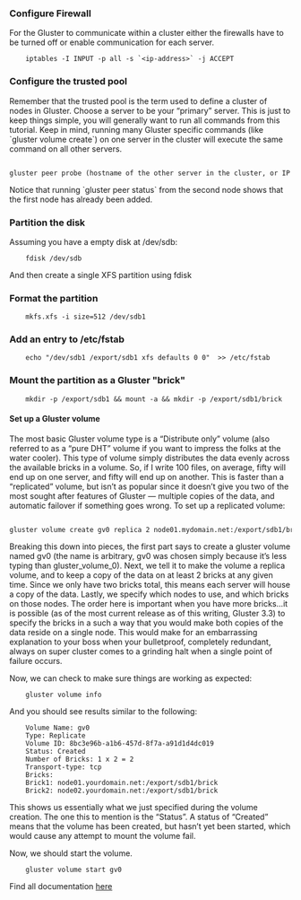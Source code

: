 ### Configure Firewall

For the Gluster to communicate within a cluster either the firewalls
have to be turned off or enable communication for each server.

		iptables -I INPUT -p all -s `<ip-address>` -j ACCEPT

### Configure the trusted pool

Remember that the trusted pool is the term used to define a cluster of
nodes in Gluster. Choose a server to be your “primary” server. This is
just to keep things simple, you will generally want to run all commands
from this tutorial. Keep in mind, running many Gluster specific commands
(like \`gluster volume create\`) on one server in the cluster will
execute the same command on all other servers.

		gluster peer probe (hostname of the other server in the cluster, or IP address if you don’t have DNS or /etc/hosts entries)

Notice that running \`gluster peer status\` from the second node shows
that the first node has already been added.

### Partition the disk

Assuming you have a empty disk at /dev/sdb:

		fdisk /dev/sdb 

And then create a single XFS partition using fdisk

### Format the partition

		mkfs.xfs -i size=512 /dev/sdb1

### Add an entry to /etc/fstab

		echo "/dev/sdb1 /export/sdb1 xfs defaults 0 0"  >> /etc/fstab

### Mount the partition as a Gluster "brick"

		mkdir -p /export/sdb1 && mount -a && mkdir -p /export/sdb1/brick

#### Set up a Gluster volume

The most basic Gluster volume type is a “Distribute only” volume (also
referred to as a “pure DHT” volume if you want to impress the folks at
the water cooler). This type of volume simply distributes the data
evenly across the available bricks in a volume. So, if I write 100
files, on average, fifty will end up on one server, and fifty will end
up on another. This is faster than a “replicated” volume, but isn’t as
popular since it doesn’t give you two of the most sought after features
of Gluster — multiple copies of the data, and automatic failover if
something goes wrong. To set up a replicated volume:

		gluster volume create gv0 replica 2 node01.mydomain.net:/export/sdb1/brick node02.mydomain.net:/export/sdb1/brick

Breaking this down into pieces, the first part says to create a gluster
volume named gv0 (the name is arbitrary, gv0 was chosen simply because
it’s less typing than gluster\_volume\_0). Next, we tell it to make the
volume a replica volume, and to keep a copy of the data on at least 2
bricks at any given time. Since we only have two bricks total, this
means each server will house a copy of the data. Lastly, we specify
which nodes to use, and which bricks on those nodes. The order here is
important when you have more bricks…it is possible (as of the most
current release as of this writing, Gluster 3.3) to specify the bricks
in a such a way that you would make both copies of the data reside on a
single node. This would make for an embarrassing explanation to your
boss when your bulletproof, completely redundant, always on super
cluster comes to a grinding halt when a single point of failure occurs.

Now, we can check to make sure things are working as expected:

		gluster volume info

And you should see results similar to the following:

	    Volume Name: gv0
	    Type: Replicate
	    Volume ID: 8bc3e96b-a1b6-457d-8f7a-a91d1d4dc019
	    Status: Created
	    Number of Bricks: 1 x 2 = 2
	    Transport-type: tcp
	    Bricks:
	    Brick1: node01.yourdomain.net:/export/sdb1/brick
	    Brick2: node02.yourdomain.net:/export/sdb1/brick

This shows us essentially what we just specified during the volume
creation. The one this to mention is the “Status”. A status of “Created”
means that the volume has been created, but hasn’t yet been started,
which would cause any attempt to mount the volume fail.

Now, we should start the volume.

		gluster volume start gv0

Find all documentation [here](../index.md)